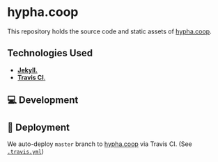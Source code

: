 # hypha.coop

This repository holds the source code and static assets of
[hypha.coop][website].


## Technologies Used

- [**Jekyll.**][jekyll]
- [**Travis CI**.][travis]

## :computer: Development

## :rocket: Deployment

We auto-deploy `master` branch to [hypha.coop][website] via Travis CI.
(See [`.travis.yml`][ci-conf])


<!-- Links -->
   [website]: https://hypha.coop
   [jekyll]: https://example.com
   [travis]: https://example.com
   [ci-conf]: /.travis.yml
